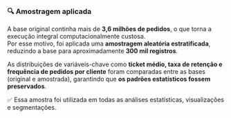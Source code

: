 

### 🔍 Amostragem aplicada

A base original continha mais de **3,6 milhões de pedidos**, o que torna a execução integral computacionalmente custosa.  
Por esse motivo, foi aplicada uma **amostragem aleatória estratificada**, reduzindo a base para aproximadamente **300 mil registros**. 

As distribuições de variáveis-chave como **ticket médio, taxa de retenção e frequência de pedidos por cliente** foram comparadas entre as bases (original e amostrada), garantindo que **os padrões estatísticos fossem preservados**.  

✅ Essa amostra foi utilizada em todas as análises estatísticas, visualizações e segmentações.






